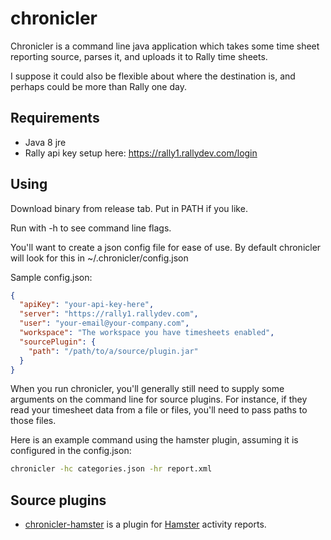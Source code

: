 # chronicler

Chronicler is a command line java application which takes some time sheet reporting source, parses it, and uploads it to Rally time sheets.

I suppose it could also be flexible about where the destination is, and perhaps could be more than Rally one day.

## Requirements

- Java 8 jre
- Rally api key setup here: https://rally1.rallydev.com/login

## Using

Download binary from release tab. Put in PATH if you like.

Run with -h to see command line flags.

You'll want to create a json config file for ease of use. By default chronicler will look for this in ~/.chronicler/config.json

Sample config.json:
```json
{
  "apiKey": "your-api-key-here",
  "server": "https://rally1.rallydev.com",
  "user": "your-email@your-company.com",
  "workspace": "The workspace you have timesheets enabled",
  "sourcePlugin": {
    "path": "/path/to/a/source/plugin.jar"
  }
}

```

When you run chronicler, you'll generally still need to supply some arguments on the command line for source plugins. For instance, if they read your timesheet data from a file or files, you'll need to pass paths to those files.

Here is an example command using the hamster plugin, assuming it is configured in the config.json:

```bash
chronicler -hc categories.json -hr report.xml
```

## Source plugins

- [chronicler-hamster][1] is a plugin for [Hamster](https://github.com/projecthamster/hamster) activity reports.

[1]: https://github.com/alechenninger/chronicler-hamster
